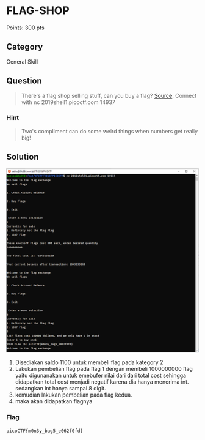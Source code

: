 # FLAG-SHOP
Points: 300 pts

## Category
General Skill

## Question
>There's a flag shop selling stuff, can you buy a flag? [Source](./store.c). Connect with nc 2019shell1.picoctf.com 14937

### Hint
>Two's compliment can do some weird things when numbers get really big!

## Solution

![alt](./1.PNG)

1. Disediakan saldo 1100 untuk membeli flag pada kategory 2
2. Lakukan pembelian flag pada flag 1 dengan membeli 1000000000 flag yaitu digunanakan untuk emebufer nilai dari dari total cost sehingga didapatkan total cost menjadi negatif karena dia hanya menerima int. sedangkan int hanya sampai 8 digit.
3. kemudian lakukan pembelian pada flag kedua.
4. maka akan didapatkan flagnya

### Flag
`picoCTF{m0n3y_bag5_e062f0fd}`
